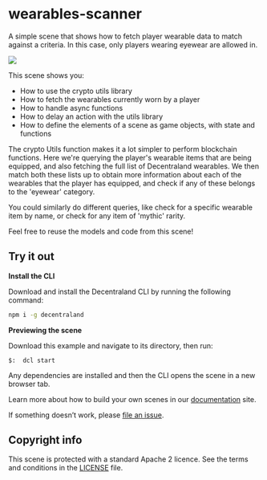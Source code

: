# wearables-scanner

A simple scene that shows how to fetch player wearable data to match against a criteria. In this case, only players wearing eyewear are allowed in.

![](screenshot/scanner.gif)

This scene shows you:

- How to use the crypto utils library
- How to fetch the wearables currently worn by a player
- How to handle async functions
- How to delay an action with the utils library
- How to define the elements of a scene as game objects, with state and functions

The crypto Utils function makes it a lot simpler to perform blockchain functions. Here we're querying the player's wearable items that are being equipped, and also fetching the full list of Decentraland wearables. We then match both these lists up to obtain more information about each of the wearables that the player has equipped, and check if any of these belongs to the 'eyewear' category.

You could similarly do different queries, like check for a specific wearable item by name, or check for any item of 'mythic' rarity.

Feel free to reuse the models and code from this scene!

## Try it out

**Install the CLI**

Download and install the Decentraland CLI by running the following command:

```bash
npm i -g decentraland
```

**Previewing the scene**

Download this example and navigate to its directory, then run:

```
$:  dcl start
```

Any dependencies are installed and then the CLI opens the scene in a new browser tab.

Learn more about how to build your own scenes in our [documentation](https://docs.decentraland.org/) site.

If something doesn’t work, please [file an issue](https://github.com/decentraland-scenes/Awesome-Repository/issues/new).

## Copyright info

This scene is protected with a standard Apache 2 licence. See the terms and conditions in the [LICENSE](/LICENSE) file.
